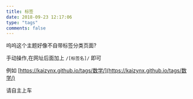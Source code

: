```yaml
---
title: 标签
date: 2018-09-23 12:17:06
type: "tags"
comments: false
---
```

呜呜这个主题好像不自带标签分类页面?

手动操作,在网址后面加上 `/[标签名]/` 即可

例如 [https://kaizynx.github.io/tags/数学/](https://kaizynx.github.io/tags/数学/)

请自主上车